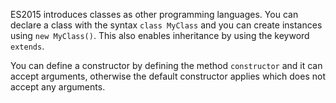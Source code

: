 ES2015 introduces classes as other programming languages. You can declare a class with the syntax `class MyClass` and you can create instances using `new MyClass()`. This also enables inheritance by using the keyword `extends`.

 You can define a constructor by defining the method `constructor` and it can accept arguments, otherwise the default constructor applies which does not accept any arguments.